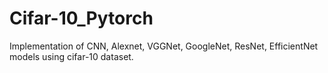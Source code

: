 # Cifar-10_Pytorch
Implementation of CNN, Alexnet, VGGNet, GoogleNet, ResNet, EfficientNet models using cifar-10 dataset.
